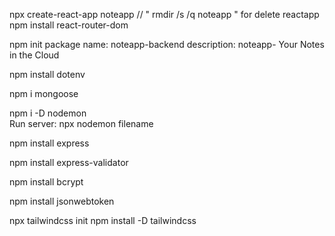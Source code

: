 <!-- install react -->
npx create-react-app noteapp        // " rmdir /s /q noteapp " for delete reactapp
npm install react-router-dom 
<!-- creact backend -->
npm init
package name: noteapp-backend
description:  noteapp- Your Notes in the Cloud

<!-- Dotenv is a zero-dependency module that loads environment variables from a .env file into process.env -->
npm install dotenv

<!-- install Mongoose. is an Object Data Modeling (ODM) library for MongoDB and Node.js -->
npm i mongoose

<!-- Nodemon is a utility for Node.js -->
npm i -D nodemon  
Run server: npx nodemon filename

<!-- Express is a minimalist, flexible web application framework for Node.js. -->
npm install express

<!-- express-validator for validate and sanitize data in your Express.js application -->
npm install express-validator

<!-- bcrypt.js is a library for hashing and securely storing passwords in Node.js applications. -->
npm install bcrypt

<!-- JWT is a compact, self-contained data format used for secure information exchange, typically for user authentication and authorization -->
npm install jsonwebtoken

<!-- install Tailwindcss for project css -->
npx tailwindcss init
npm install -D tailwindcss
